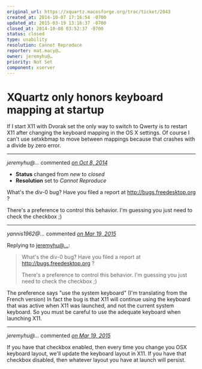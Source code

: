 ```yaml
---
original_url: https://xquartz.macosforge.org/trac/ticket/2043
created_at: 2014-10-07 17:16:54 -0700
updated_at: 2015-03-19 13:16:37 -0700
closed_at: 2014-10-08 03:52:37 -0700
status: closed
type: usability
resolution: Cannot Reproduce
reporter: mat.macy@…
owner: jeremyhu@…
priority: Not Set
component: xserver
---
```


XQuartz only honors keyboard mapping at startup
===============================================


If I start X11 with Dvorak set the only way to switch to Qwerty is to restart X11 after changing the keyboard mapping in the OS X settings. Of course I can't use setxkbmap to move between mappings because that crashes with a divide by zero error.



---

*jeremyhu@…* commented *[on Oct 8, 2014](https://xquartz.macosforge.org/trac/ticket/2043#comment:1 "October 8, 2014 at 3:52 AM PDT")*

-   **Status** changed from *new* to *closed*
-   **Resolution** set to *Cannot Reproduce*

What's the div-0 bug? Have you filed a report at <http://bugs.freedesktop.org> ?

There's a preference to control this behavior. I'm guessing you just need to check the checkbox ;)



---

*yannis1962@…* commented *[on Mar 19, 2015](https://xquartz.macosforge.org/trac/ticket/2043#comment:2 "March 19, 2015 at 12:58 PM PDT")*

Replying to [jeremyhu@…](https://xquartz.macosforge.org/trac/ticket/2043#comment:1):

> What's the div-0 bug? Have you filed a report at <http://bugs.freedesktop.org> ?
>
> There's a preference to control this behavior. I'm guessing you just need to check the checkbox ;)

The preference says "use the system keyboard" (I'm translating from the French version)
In fact the bug is that X11 will continue using the keyboard that was active when X11 was launched, and not the current system keyboard. So you must be careful to use the adequate keyboard when launching X11.



---

*jeremyhu@…* commented *[on Mar 19, 2015](https://xquartz.macosforge.org/trac/ticket/2043#comment:3 "March 19, 2015 at 1:16 PM PDT")*

If you have that checkbox enabled, then every time you change you OSX keyboard layout, we'll update the keyboard layout in X11. If you have that checkbox disabled, then whatever layout you have at launch will persist.



